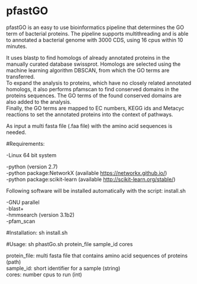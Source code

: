 pfastGO
=======================

pfastGO is an easy to use bioinformatics pipeline that determines the GO term of bacterial proteins. The pipeline supports multithreading and is able to annotated a bacterial genome with 3000 CDS, using 16 cpus within 10 minutes.<br />

It uses blastp to find homologs of already annotated proteins in the manually curated database swissprot. Homologs are selected using the machine learning algorithm DBSCAN, from which the GO terms are transferred.<br /> 
To expand the analysis to proteins, which have no closely related annotated homologs, it also performs pfamscan to find conserved domains in the proteins sequences. The GO terms of the found conserved domains are also added to the analysis.<br />
Finally, the GO terms are mapped to EC numbers, KEGG ids and Metacyc reactions to set the annotated proteins into the context of pathways.<br />

As input a multi fasta file (.faa file) with the amino acid sequences  is needed.<br />

#Requirements:

-Linux 64 bit system<br />

-python (version 2.7)<br />
-python package:NetworkX (available https://networkx.github.io/)<br />
-python package:scikit-learn (available http://scikit-learn.org/stable/)<br />

Following software will be installed automatically with the script: install.sh<br />

-GNU parallel<br />
-blast+<br />
-hmmsearch (version 3.1b2)<br />
-pfam_scan<br />

#Installation: 
sh install.sh<br />

#Usage: 
sh phastGo.sh protein_file sample_id cores<br />
 
protein_file: multi fasta file that contains amino acid sequences of proteins (path)<br />
sample_id: short identifier for a sample (string)<br />
cores: number cpus to run (int)<br />

